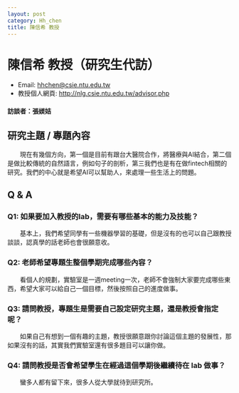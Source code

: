```yaml
---
layout: post
category: Hh_chen
title: 陳信希 教授
---
```


# 陳信希 教授（研究生代訪）
* Email: hhchen@csie.ntu.edu.tw
* 教授個人網頁: <http://nlg.csie.ntu.edu.tw/advisor.php>
#### 訪談者：張媄姞

## 研究主題 / 專題內容
&emsp;&emsp;現在有幾個方向，第一個是目前有跟台大醫院合作，將醫療與AI結合，第二個是做比較傳統的自然語言，例如句子的剖析，第三我們也是有在做fintech相關的研究。我們的中心就是希望AI可以幫助人，來處理一些生活上的問題。

## Q & A
### Q1: 如果要加入教授的lab，需要有哪些基本的能力及技能？
&emsp;&emsp;基本上，我們希望同學有一些機器學習的基礎，但是沒有的也可以自己跟教授談談，認真學的話老師也會很願意收。


### Q2: 老師希望專題生整個學期完成哪些內容？
&emsp;&emsp;看個人的規劃，實驗室是一週meeting一次，老師不會強制大家要完成哪些東西，希望大家可以給自己一個目標，然後按照自己的進度做事。
### Q3: 請問教授，專題生是需要自己設定研究主題，還是教授會指定呢？

&emsp;&emsp;如果自己有想到一個有趣的主題，教授很願意跟你討論這個主題的發展性，那如果沒有的話，其實我們實驗室還有很多題目可以讓你做。
### Q4: 請問教授是否會希望學生在經過這個學期後繼續待在 lab 做事？
&emsp;&emsp;蠻多人都有留下來，很多人從大學就待到研究所。



